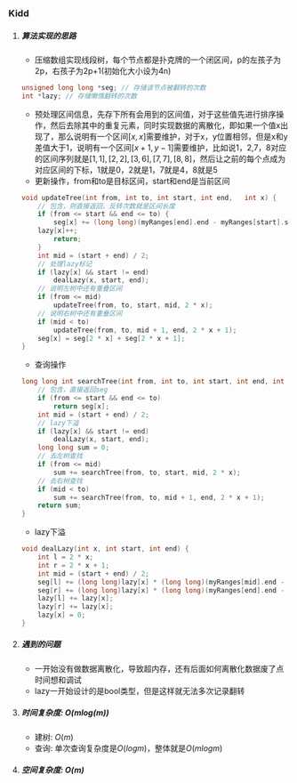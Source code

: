 ### Kidd

1. ##### 算法实现的思路
   - 压缩数组实现线段树，每个节点都是扑克牌的一个闭区间，p的左孩子为2p，右孩子为2p+1(初始化大小设为4n)
   ```c++
   unsigned long long *seg; // 存储该节点被翻转的次数
   int *lazy; // 存储懒惰翻转的次数
   ```
   - 预处理区间信息，先存下所有会用到的区间值，对于这些值先进行排序操作，然后去除其中的重复元素，同时实现数据的离散化，即如果一个值x出现了，那么说明有一个区间$[x,x]$需要维护，对于x，y位置相邻，但是x和y差值大于1，说明有一个区间$[x+1, y-1]$需要维护，比如说1，2,7，8对应的区间序列就是$[1,1],[2,2],[3,6],[7,7],[8,8]$，然后让之前的每个点成为对应区间的下标，1就是0，2就是1，7就是4，8就是5
   - 更新操作，from和to是目标区间，start和end是当前区间
   ```c++
   void updateTree(int from, int to, int start, int end,   int x) {
       // 包含，则直接返回，反转次数就是区间长度
       if (from <= start && end <= to) {
           seg[x] += (long long)(myRanges[end].end - myRanges[start].start + 1);
       lazy[x]++;
           return;
       }
       int mid = (start + end) / 2;
       // 处理lazy标记
       if (lazy[x] && start != end)
           dealLazy(x, start, end);
       // 说明左树中还有重叠区间
       if (from <= mid)
           updateTree(from, to, start, mid, 2 * x);
       // 说明右树中还有重叠区间
       if (mid < to)
           updateTree(from, to, mid + 1, end, 2 * x + 1);
       seg[x] = seg[2 * x] + seg[2 * x + 1];
   }
   ```
   - 查询操作
   ```c++
   long long int searchTree(int from, int to, int start, int end, int x) {
       // 包含，直接返回seg
       if (from <= start && end <= to)
           return seg[x];
       int mid = (start + end) / 2;
       // lazy下溢
       if (lazy[x] && start != end)
           dealLazy(x, start, end);
       long long sum = 0;
       // 去左树查找
       if (from <= mid)
           sum += searchTree(from, to, start, mid, 2 * x);
       // 去右树查找
       if (mid < to)
           sum += searchTree(from, to, mid + 1, end, 2 * x + 1);
       return sum;
   }
   ```
   - lazy下溢
   ```c++
   void dealLazy(int x, int start, int end) {
       int l = 2 * x;
       int r = 2 * x + 1;
       int mid = (start + end) / 2;
       seg[l] += (long long)lazy[x] * (long long)(myRanges[mid].end - myRanges[start].start + 1);
       seg[r] += (long long)lazy[x] * (long long)(myRanges[end].end - myRanges[mid + 1].start + 1);
       lazy[l] += lazy[x];
       lazy[r] += lazy[x];
       lazy[x] = 0;
   }
   ```
2. ##### 遇到的问题
   - 一开始没有做数据离散化，导致超内存，还有后面如何离散化数据废了点时间想和调试
   - lazy一开始设计的是bool类型，但是这样就无法多次记录翻转
3. ##### 时间复杂度: $O(mlog(m))$
   - 建树: $O(m)$
   - 查询: 单次查询复杂度是$O(logm)$，整体就是$O(mlogm)$
4. ##### 空间复杂度: $O(m)$

